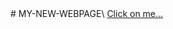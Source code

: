 <!DOCTYPE html>
 <html lang="en">
 <head>
    <meta charset="UTF-8">
    <meta name="viewport" content="width=device-width, initial-scale=1.0">
    <title>Document</title>
 </head>
 <body>
    # MY-NEW-WEBPAGE\
    <a href="https://christopermeneses.github.io/My-repo9/">Click on me...</a>
 </body>
 </html>



 
